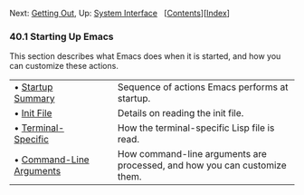 

Next: [Getting Out](Getting-Out.html), Up: [System Interface](System-Interface.html)   \[[Contents](index.html#SEC_Contents "Table of contents")]\[[Index](Index.html "Index")]

### 40.1 Starting Up Emacs

This section describes what Emacs does when it is started, and how you can customize these actions.

|                                                             |    |                                                                           |
| :---------------------------------------------------------- | -- | :------------------------------------------------------------------------ |
| • [Startup Summary](Startup-Summary.html)                   |    | Sequence of actions Emacs performs at startup.                            |
| • [Init File](Init-File.html)                               |    | Details on reading the init file.                                         |
| • [Terminal-Specific](Terminal_002dSpecific.html)           |    | How the terminal-specific Lisp file is read.                              |
| • [Command-Line Arguments](Command_002dLine-Arguments.html) |    | How command-line arguments are processed, and how you can customize them. |

